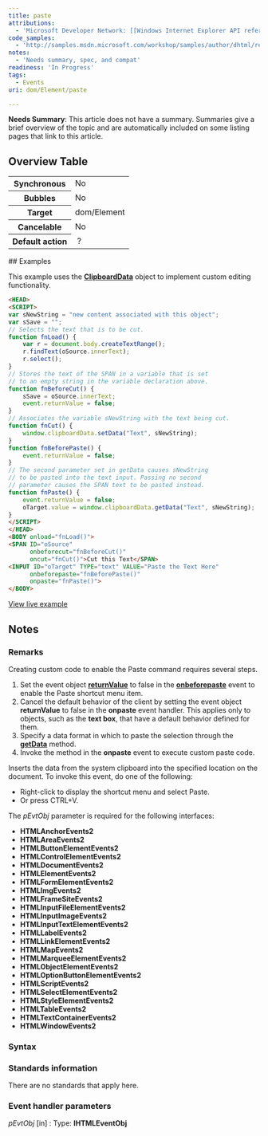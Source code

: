 ```yaml
---
title: paste
attributions:
  - 'Microsoft Developer Network: [[Windows Internet Explorer API reference](http://msdn.microsoft.com/en-us/library/ie/hh828809%28v=vs.85%29.aspx) Article]'
code_samples:
  - 'http://samples.msdn.microsoft.com/workshop/samples/author/dhtml/refs/onbeforecutEX.htm'
notes:
  - 'Needs summary, spec, and compat'
readiness: 'In Progress'
tags:
  - Events
uri: dom/Element/paste

---
```

**Needs Summary**: This article does not have a summary. Summaries give a brief overview of the topic and are automatically included on some listing pages that link to this article.

## <span>Overview Table</span>

<table class="wikitable">
<tr>
<th>
Synchronous

</th>
<td>
No

</td>
</tr>
<tr>
<th>
Bubbles

</th>
<td>
No

</td>
</tr>
<tr>
<th>
Target

</th>
<td>
dom/Element

</td>
</tr>
<tr>
<th>
Cancelable

</th>
<td>
No

</td>
</tr>
<tr>
<th>
Default action

</th>
<td>
 ?

</td>
</tr>
</table>
## <span>Examples</span>

This example uses the [**ClipboardData**](/dom/ClipboardData) object to implement custom editing functionality.

``` html
<HEAD>
<SCRIPT>
var sNewString = "new content associated with this object";
var sSave = "";
// Selects the text that is to be cut.
function fnLoad() {
    var r = document.body.createTextRange();
    r.findText(oSource.innerText);
    r.select();
}
// Stores the text of the SPAN in a variable that is set
// to an empty string in the variable declaration above.
function fnBeforeCut() {
    sSave = oSource.innerText;
    event.returnValue = false;
}
// Associates the variable sNewString with the text being cut.
function fnCut() {
    window.clipboardData.setData("Text", sNewString);
}
function fnBeforePaste() {
    event.returnValue = false;
}
// The second parameter set in getData causes sNewString
// to be pasted into the text input. Passing no second
// parameter causes the SPAN text to be pasted instead.
function fnPaste() {
    event.returnValue = false;
    oTarget.value = window.clipboardData.getData("Text", sNewString);
}
</SCRIPT>
</HEAD>
<BODY onload="fnLoad()">
<SPAN ID="oSource"
      onbeforecut="fnBeforeCut()"
      oncut="fnCut()">Cut this Text</SPAN>
<INPUT ID="oTarget" TYPE="text" VALUE="Paste the Text Here"
      onbeforepaste="fnBeforePaste()"
      onpaste="fnPaste()">
</BODY>
```

[View live example](http://samples.msdn.microsoft.com/workshop/samples/author/dhtml/refs/onbeforecutEX.htm)

## <span>Notes</span>

### <span>Remarks</span>

Creating custom code to enable the Paste command requires several steps.

1.  Set the event object [**returnValue**](/dom/BeforeUnloadEvent/returnValue) to false in the [**onbeforepaste**](/dom/Event/beforepaste) event to enable the Paste shortcut menu item.
2.  Cancel the default behavior of the client by setting the event object **returnValue** to false in the **onpaste** event handler. This applies only to objects, such as the **text box**, that have a default behavior defined for them.
3.  Specify a data format in which to paste the selection through the [**getData**](/dom/DataTransfer/getData) method.
4.  Invoke the method in the **onpaste** event to execute custom paste code.

Inserts the data from the system clipboard into the specified location on the document. To invoke this event, do one of the following:

-   Right-click to display the shortcut menu and select Paste.
-   Or press CTRL+V.

The *pEvtObj* parameter is required for the following interfaces:

-   **HTMLAnchorEvents2**
-   **HTMLAreaEvents2**
-   **HTMLButtonElementEvents2**
-   **HTMLControlElementEvents2**
-   **HTMLDocumentEvents2**
-   **HTMLElementEvents2**
-   **HTMLFormElementEvents2**
-   **HTMLImgEvents2**
-   **HTMLFrameSiteEvents2**
-   **HTMLInputFileElementEvents2**
-   **HTMLInputImageEvents2**
-   **HTMLInputTextElementEvents2**
-   **HTMLLabelEvents2**
-   **HTMLLinkElementEvents2**
-   **HTMLMapEvents2**
-   **HTMLMarqueeElementEvents2**
-   **HTMLObjectElementEvents2**
-   **HTMLOptionButtonElementEvents2**
-   **HTMLScriptEvents2**
-   **HTMLSelectElementEvents2**
-   **HTMLStyleElementEvents2**
-   **HTMLTableEvents2**
-   **HTMLTextContainerEvents2**
-   **HTMLWindowEvents2**

### <span>Syntax</span>

### <span>Standards information</span>

There are no standards that apply here.

### <span>Event handler parameters</span>

*pEvtObj* [in]
:   Type: ****IHTMLEventObj****

